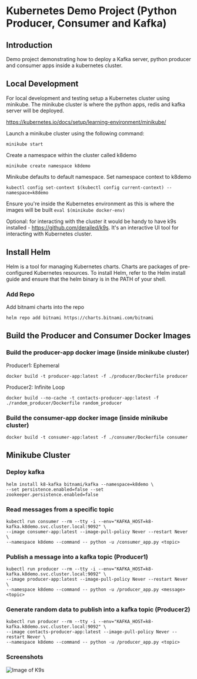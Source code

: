 # Kubernetes Demo Project (Python Producer, Consumer and Kafka)

## Introduction
Demo project demonstrating how to deploy a Kafka server, python producer and consumer apps inside a kubernetes cluster.


## Local Development

For local development and testing setup a Kubernetes cluster using minikube. 
The minikube cluster is where the python apps, redis and kafka server will be deployed.

https://kubernetes.io/docs/setup/learning-environment/minikube/ 

Launch a minikube cluster using the following command:

``` 
minikube start 
```

Create a namespace within the cluster called k8demo

``` 
minikube create namespace k8demo 
```

Minikube defaults to default namespace. Set namespace context to k8demo

```
kubectl config set-context $(kubectl config current-context) --namespace=k8demo
```

Ensure you're inside the Kubernetes environment as this is where the images will be built
``` eval $(minikube docker-env) ```

Optional: for interacting with the cluster it would be handy to have k9s installed - https://github.com/derailed/k9s. It's an interactive UI tool for interacting with Kubernetes cluster. 

## Install Helm
Helm is a tool for managing Kubernetes charts. Charts are packages of pre-configured Kubernetes resources.
To install Helm, refer to the Helm install guide and ensure that the helm binary is in the PATH of your shell.

### Add Repo
Add bitnami charts into the repo

``` 
helm repo add bitnami https://charts.bitnami.com/bitnami 
```

## Build the Producer and Consumer Docker Images

### Build the producer-app docker image (inside minikube cluster)

Producer1: Ephemeral
```
docker build -t producer-app:latest -f ./producer/Dockerfile producer
```

Producer2: Infinite Loop
```
docker build --no-cache -t contacts-producer-app:latest -f ./random_producer/Dockerfile random_producer
```

### Build the consumer-app docker image (inside minikube cluster)

```
docker build -t consumer-app:latest -f ./consumer/Dockerfile consumer
```

## Minikube Cluster
### Deploy kafka

```
helm install k8-kafka bitnami/kafka --namespace=k8demo \
--set persistence.enabled=false --set zookeeper.persistence.enabled=false
```

### Read messages from a specific topic
```
kubectl run consumer --rm --tty -i --env="KAFKA_HOST=k8-kafka.k8demo.svc.cluster.local:9092" \ 
--image consumer-app:latest --image-pull-policy Never --restart Never \ 
--namespace k8demo --command -- python -u /consumer_app.py <topic>
```

### Publish a message into a kafka topic (Producer1)
``` 
kubectl run producer --rm --tty -i --env="KAFKA_HOST=k8-kafka.k8demo.svc.cluster.local:9092" \
--image producer-app:latest --image-pull-policy Never --restart Never \
--namespace k8demo --command -- python -u /producer_app.py <message> <topic>
 ```

### Generate random data to publish into a kafka topic (Producer2)
``` 
kubectl run producer --rm --tty -i --env="KAFKA_HOST=k8-kafka.k8demo.svc.cluster.local:9092" \
--image contacts-producer-app:latest --image-pull-policy Never --restart Never \
--namespace k8demo --command -- python -u /producer_app.py <topic>
 ```


### Screenshots
![Image of K9s](https://github.com/arisdavid/k8s-project/blob/master/demo/k9s.png)




